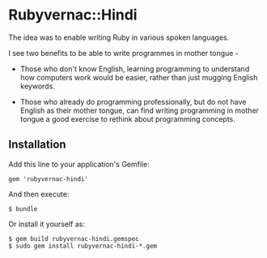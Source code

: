 # Rubyvernac::Hindi


The idea was to enable writing Ruby in various spoken languages. 

I see two benefits to be able to write programmes in mother tongue -

- Those who don't know English, learning programming to understand how computers work would be easier, rather than just mugging English keywords.

- Those who already do programming professionally, but do not have English as their mother tongue, can find writing programming in mother tongue a good exercise to rethink about programming concepts.


## Installation

Add this line to your application's Gemfile:

    gem 'rubyvernac-hindi'

And then execute:

    $ bundle

Or install it yourself as:

    $ gem build rubyvernac-hindi.gemspec
    $ sudo gem install rubyvernac-hindi-*.gem


